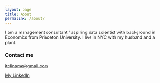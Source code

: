 ```yaml
---
layout: page
title: About
permalink: /about/
---
```


I am a management consultant / aspiring data scientist with background in Economics from Princeton University. I live in NYC with my husband and a plant.

### Contact me

[itelinama@gmail.com](mailto:itelinama@gmail.com)

[My LinkedIn](https://www.linkedin.com/pub/itelina-xiaoye-ma/2a/770/14)

